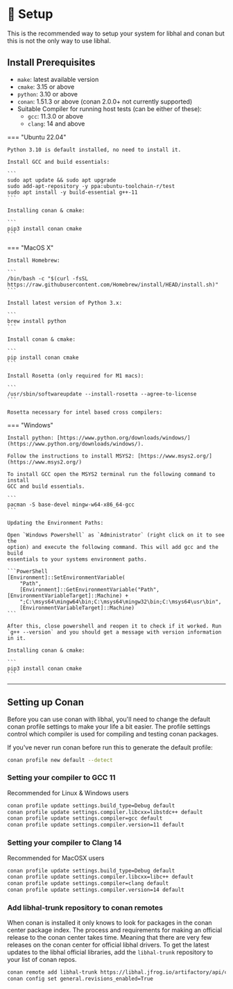 # 🧰 Setup

This is the recommended way to setup your system for libhal and conan but this is not the only way to use libhal.

## Install Prerequisites

- `make`: latest available version
- `cmake`: 3.15 or above
- `python`: 3.10 or above
- `conan`: 1.51.3 or above (conan 2.0.0+ not currently supported)
- Suitable Compiler for running host tests (can be either of these):
    - `gcc`: 11.3.0 or above
    - `clang`: 14 and above

=== "Ubuntu 22.04"

    Python 3.10 is default installed, no need to install it.

    Install GCC and build essentials:

    ```
    sudo apt update && sudo apt upgrade
    sudo add-apt-repository -y ppa:ubuntu-toolchain-r/test
    sudo apt install -y build-essential g++-11
    ```

    Installing conan & cmake:

    ```
    pip3 install conan cmake
    ```

=== "MacOS X"

    Install Homebrew:

    ```
    /bin/bash -c "$(curl -fsSL https://raw.githubusercontent.com/Homebrew/install/HEAD/install.sh)"
    ```

    Install latest version of Python 3.x:

    ```
    brew install python
    ```

    Install conan & cmake:

    ```
    pip install conan cmake
    ```

    Install Rosetta (only required for M1 macs):

    ```
    /usr/sbin/softwareupdate --install-rosetta --agree-to-license
    ```

    Rosetta necessary for intel based cross compilers:

=== "Windows"

    Install python: [https://www.python.org/downloads/windows/](https://www.python.org/downloads/windows/).

    Follow the instructions to install MSYS2: [https://www.msys2.org/](https://www.msys2.org/)

    To install GCC open the MSYS2 terminal run the following command to install
    GCC and build essentials.

    ```
    pacman -S base-devel mingw-w64-x86_64-gcc
    ```

    Updating the Environment Paths:

    Open `Windows Powershell` as `Administrator` (right click on it to see the
    option) and execute the following command. This will add gcc and the build
    essentials to your systems environment paths.

    ```PowerShell
    [Environment]::SetEnvironmentVariable(
        "Path",
        [Environment]::GetEnvironmentVariable("Path", [EnvironmentVariableTarget]::Machine) +
        ";C:\msys64\mingw64\bin;C:\msys64\mingw32\bin;C:\msys64\usr\bin",
        [EnvironmentVariableTarget]::Machine)
    ```

    After this, close powershell and reopen it to check if it worked. Run
    `g++ --version` and you should get a message with version information in it.

    Installing conan & cmake:

    ```
    pip3 install conan cmake
    ```

---

## Setting up Conan

Before you can use conan with libhal, you'll need to change the default conan profile settings to make your life a bit
easier. The profile settings control which compiler is used for compiling and testing conan packages.

If you've never run conan before run this to generate the default profile:

```bash
conan profile new default --detect
```

### Setting your compiler to GCC 11

Recommended for Linux & Windows users

```bash
conan profile update settings.build_type=Debug default
conan profile update settings.compiler.libcxx=libstdc++ default
conan profile update settings.compiler=gcc default
conan profile update settings.compiler.version=11 default
```

### Setting your compiler to Clang 14

Recommended for MacOSX users

```bash
conan profile update settings.build_type=Debug default
conan profile update settings.compiler.libcxx=libc++ default
conan profile update settings.compiler=clang default
conan profile update settings.compiler.version=14 default
```

### Add libhal-trunk repository to conan remotes

When conan is installed it only knows to look for packages in the conan center package index. The process and
requirements for making an official release to the conan center takes time. Meaning that there are very few releases on
the conan center for official libhal drivers. To get the latest updates to the libhal official libraries, add the
`libhal-trunk` repository to your list of conan repos.

```bash
conan remote add libhal-trunk https://libhal.jfrog.io/artifactory/api/conan/trunk-conan --insert
conan config set general.revisions_enabled=True
```
